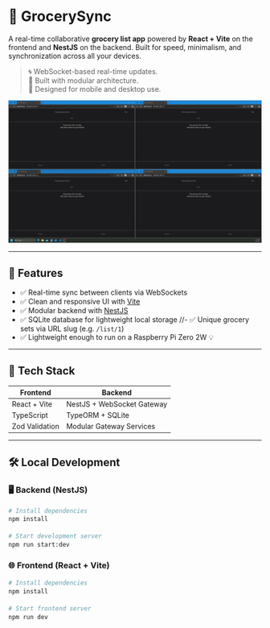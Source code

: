 # 🛒 GrocerySync

A real-time collaborative **grocery list app** powered by **React + Vite** on the frontend and **NestJS** on the backend. Built for speed, minimalism, and synchronization across all your devices.

> 🌀 WebSocket-based real-time updates.  
> 🧠 Built with modular architecture.  
> 📱 Designed for mobile and desktop use.  


![Grocery List Demo Screenshot](./assets/demo.gif)

---

## 🚀 Features

- ✅ Real-time sync between clients via WebSockets
- ✅ Clean and responsive UI with [Vite](https://vitejs.dev/)
- ✅ Modular backend with [NestJS](https://nestjs.com/)
- ✅ SQLite database for lightweight local storage
//- ✅ Unique grocery sets via URL slug (e.g. `/list/1`)
- ✅ Lightweight enough to run on a Raspberry Pi Zero 2W 💡

---

## 🧱 Tech Stack

| Frontend | Backend |
|----------|---------|
| React + Vite | NestJS + WebSocket Gateway 
| TypeScript | TypeORM + SQLite 
| Zod Validation | Modular Gateway Services 

---

## 🛠️ Local Development

### 🖥 Backend (NestJS)

```bash
# Install dependencies
npm install

# Start development server
npm run start:dev
```

### 🌐 Frontend (React + Vite)

```bash
# Install dependencies
npm install

# Start frontend server
npm run dev
```
